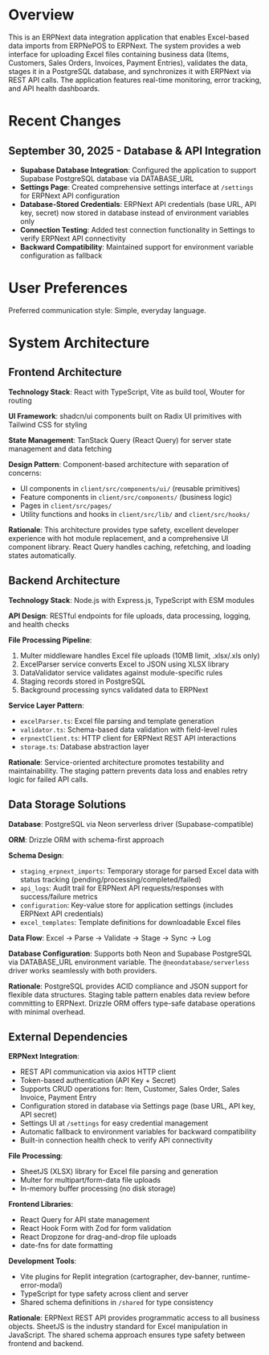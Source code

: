 # Overview

This is an ERPNext data integration application that enables Excel-based data imports from ERPNePOS to ERPNext. The system provides a web interface for uploading Excel files containing business data (Items, Customers, Sales Orders, Invoices, Payment Entries), validates the data, stages it in a PostgreSQL database, and synchronizes it with ERPNext via REST API calls. The application features real-time monitoring, error tracking, and API health dashboards.

# Recent Changes

## September 30, 2025 - Database & API Integration
- **Supabase Database Integration**: Configured the application to support Supabase PostgreSQL database via DATABASE_URL
- **Settings Page**: Created comprehensive settings interface at `/settings` for ERPNext API configuration
- **Database-Stored Credentials**: ERPNext API credentials (base URL, API key, secret) now stored in database instead of environment variables only
- **Connection Testing**: Added test connection functionality in Settings to verify ERPNext API connectivity
- **Backward Compatibility**: Maintained support for environment variable configuration as fallback

# User Preferences

Preferred communication style: Simple, everyday language.

# System Architecture

## Frontend Architecture

**Technology Stack**: React with TypeScript, Vite as build tool, Wouter for routing

**UI Framework**: shadcn/ui components built on Radix UI primitives with Tailwind CSS for styling

**State Management**: TanStack Query (React Query) for server state management and data fetching

**Design Pattern**: Component-based architecture with separation of concerns:
- UI components in `client/src/components/ui/` (reusable primitives)
- Feature components in `client/src/components/` (business logic)
- Pages in `client/src/pages/`
- Utility functions and hooks in `client/src/lib/` and `client/src/hooks/`

**Rationale**: This architecture provides type safety, excellent developer experience with hot module replacement, and a comprehensive UI component library. React Query handles caching, refetching, and loading states automatically.

## Backend Architecture

**Technology Stack**: Node.js with Express.js, TypeScript with ESM modules

**API Design**: RESTful endpoints for file uploads, data processing, logging, and health checks

**File Processing Pipeline**:
1. Multer middleware handles Excel file uploads (10MB limit, .xlsx/.xls only)
2. ExcelParser service converts Excel to JSON using XLSX library
3. DataValidator service validates against module-specific rules
4. Staging records stored in PostgreSQL
5. Background processing syncs validated data to ERPNext

**Service Layer Pattern**:
- `excelParser.ts`: Excel file parsing and template generation
- `validator.ts`: Schema-based data validation with field-level rules
- `erpnextClient.ts`: HTTP client for ERPNext REST API interactions
- `storage.ts`: Database abstraction layer

**Rationale**: Service-oriented architecture promotes testability and maintainability. The staging pattern prevents data loss and enables retry logic for failed API calls.

## Data Storage Solutions

**Database**: PostgreSQL via Neon serverless driver (Supabase-compatible)

**ORM**: Drizzle ORM with schema-first approach

**Schema Design**:
- `staging_erpnext_imports`: Temporary storage for parsed Excel data with status tracking (pending/processing/completed/failed)
- `api_logs`: Audit trail for ERPNext API requests/responses with success/failure metrics
- `configuration`: Key-value store for application settings (includes ERPNext API credentials)
- `excel_templates`: Template definitions for downloadable Excel files

**Data Flow**: Excel → Parse → Validate → Stage → Sync → Log

**Database Configuration**: Supports both Neon and Supabase PostgreSQL via DATABASE_URL environment variable. The `@neondatabase/serverless` driver works seamlessly with both providers.

**Rationale**: PostgreSQL provides ACID compliance and JSON support for flexible data structures. Staging table pattern enables data review before committing to ERPNext. Drizzle ORM offers type-safe database operations with minimal overhead.

## External Dependencies

**ERPNext Integration**:
- REST API communication via axios HTTP client
- Token-based authentication (API Key + Secret)
- Supports CRUD operations for: Item, Customer, Sales Order, Sales Invoice, Payment Entry
- Configuration stored in database via Settings page (base URL, API key, API secret)
- Settings UI at `/settings` for easy credential management
- Automatic fallback to environment variables for backward compatibility
- Built-in connection health check to verify API connectivity

**File Processing**:
- SheetJS (XLSX) library for Excel file parsing and generation
- Multer for multipart/form-data file uploads
- In-memory buffer processing (no disk storage)

**Frontend Libraries**:
- React Query for API state management
- React Hook Form with Zod for form validation
- React Dropzone for drag-and-drop file uploads
- date-fns for date formatting

**Development Tools**:
- Vite plugins for Replit integration (cartographer, dev-banner, runtime-error-modal)
- TypeScript for type safety across client and server
- Shared schema definitions in `/shared` for type consistency

**Rationale**: ERPNext REST API provides programmatic access to all business objects. SheetJS is the industry standard for Excel manipulation in JavaScript. The shared schema approach ensures type safety between frontend and backend.